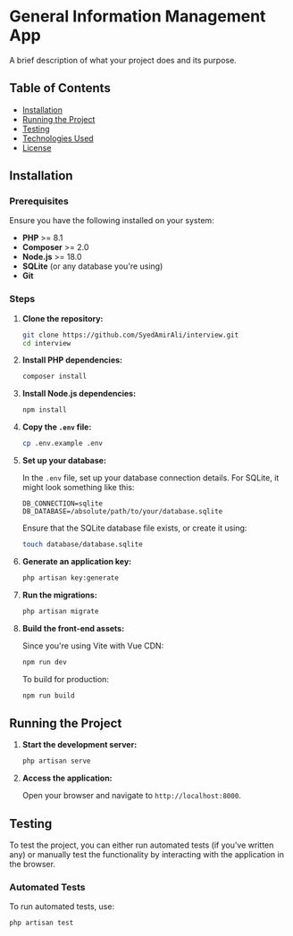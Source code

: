 # General Information Management App

A brief description of what your project does and its purpose.

## Table of Contents

-   [Installation](#installation)
-   [Running the Project](#running-the-project)
-   [Testing](#testing)
-   [Technologies Used](#technologies-used)
-   [License](#license)

## Installation

### Prerequisites

Ensure you have the following installed on your system:

-   **PHP** >= 8.1
-   **Composer** >= 2.0
-   **Node.js** >= 18.0
-   **SQLite** (or any database you're using)
-   **Git**

### Steps

1. **Clone the repository:**

    ```bash
    git clone https://github.com/SyedAmirAli/interview.git
    cd interview
    ```

2. **Install PHP dependencies:**

    ```bash
    composer install
    ```

3. **Install Node.js dependencies:**

    ```bash
    npm install
    ```

4. **Copy the `.env` file:**

    ```bash
    cp .env.example .env
    ```

5. **Set up your database:**

    In the `.env` file, set up your database connection details. For SQLite, it might look something like this:

    ```dotenv
    DB_CONNECTION=sqlite
    DB_DATABASE=/absolute/path/to/your/database.sqlite
    ```

    Ensure that the SQLite database file exists, or create it using:

    ```bash
    touch database/database.sqlite
    ```

6. **Generate an application key:**

    ```bash
    php artisan key:generate
    ```

7. **Run the migrations:**

    ```bash
    php artisan migrate
    ```

8. **Build the front-end assets:**

    Since you're using Vite with Vue CDN:

    ```bash
    npm run dev
    ```

    To build for production:

    ```bash
    npm run build
    ```

## Running the Project

1. **Start the development server:**

    ```bash
    php artisan serve
    ```

2. **Access the application:**

    Open your browser and navigate to `http://localhost:8000`.

## Testing

To test the project, you can either run automated tests (if you've written any) or manually test the functionality by interacting with the application in the browser.

### Automated Tests

To run automated tests, use:

```bash
php artisan test
```
